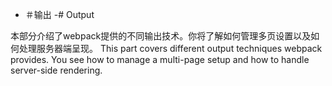  - ＃输出
-# Output

本部分介绍了webpack提供的不同输出技术。你将了解如何管理多页设置以及如何处理服务器端呈现。
This part covers different output techniques webpack provides. You see how to manage a multi-page setup and how to handle server-side rendering.

